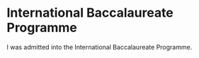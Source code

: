 # International Baccalaureate Programme

I was admitted into the International Baccalaureate Programme.
